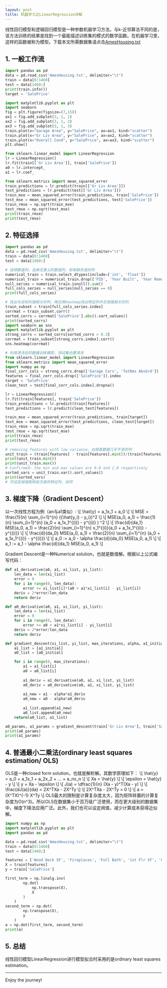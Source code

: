 ```yaml
---
layout: post
title: 机器学习之LinearRegression详解
---
```


线性回归模型和逻辑回归模型是一种参数机器学习方法。与k-近邻算法不同的是，该方法训练的结果是找到一个最能描述训练集的模式的数学函数。在机器学习里，这样的函数被称为模型。下载本文所需数据集请点击[AmesHousing.txt](/assets/AmesHousing.txt)
<!--more-->
## 1. 一般工作流
```python
import pandas as pd
data = pd.read_csv('AmesHousing.txt', delimiter="\t")
train = data[0:1460]
test = data[1460:]
print(train.info())
target = 'SalePrice'

import matplotlib.pyplot as plt
import seaborn
fig = plt.figure(figsize=(7,15))
ax1 = fig.add_subplot(3, 1, 1)
ax2 = fig.add_subplot(3, 1, 2)
ax3 = fig.add_subplot(3, 1, 3)
train.plot(x="Garage Area", y="SalePrice", ax=ax1, kind="scatter")
train.plot(x="Gr Liv Area", y="SalePrice", ax=ax2, kind="scatter")
train.plot(x="Overall Cond", y="SalePrice", ax=ax3, kind="scatter")
plt.show()

from sklearn.linear_model import LinearRegression
lr = LinearRegression()
lr.fit(train[['Gr Liv Area']], train['SalePrice'])
a0 = lr.intercept_
a1 = lr.coef_

from sklearn.metrics import mean_squared_error
train_predictions = lr.predict(train[['Gr Liv Area']])
test_predictions = lr.predict(test[['Gr Liv Area']])
train_mse = mean_squared_error(train_predictions, train['SalePrice'])
test_mse = mean_squared_error(test_predictions, test['SalePrice'])
train_rmse = np.sqrt(train_mse)
test_rmse = np.sqrt(test_mse)
print(train_rmse)
print(test_rmse)
```

## 2. 特征选择
```python
import pandas as pd
data = pd.read_csv('AmesHousing.txt', delimiter="\t")
train = data[0:1460]
test = data[1460:]

# 选择数值列，去掉无意义的数值列，和有缺失值的列
numerical_train = train.select_dtypes(include=['int', 'float'])
numerical_train = numerical_train.drop(['PID', 'Year Built', 'Year Remod/Add', 'Garage Yr Blt', 'Mo Sold', 'Yr Sold'], axis=1)
null_series = numerical_train.isnull().sum()
full_cols_series = null_series[null_series == 0]
print(full_cols_series)

# 找出与目标列强相关的列，再应用heatmap找出特征列中互相强相关的列
train_subset = train[full_cols_series.index]
corrmat = train_subset.corr()
sorted_corrs = corrmat['SalePrice'].abs().sort_values()
print(sorted_corrs)
import seaborn as sns
import matplotlib.pyplot as plt
strong_corrs = sorted_corrs[sorted_corrs > 0.3]
corrmat = train_subset[strong_corrs.index].corr()
sns.heatmap(corrmat)

# 利用清洗后的数据训练模型，测试集也要清洗
from sklearn.linear_model import LinearRegression
from sklearn.metrics import mean_squared_error
import numpy as np
final_corr_cols = strong_corrs.drop(['Garage Cars', 'TotRms AbvGrd'])
features = final_corr_cols.drop(['SalePrice']).index
target = 'SalePrice'
clean_test = test[final_corr_cols.index].dropna()

lr = LinearRegression()
lr.fit(train[features], train['SalePrice'])
train_predictions = lr.predict(train[features])
test_predictions = lr.predict(clean_test[features])

train_mse = mean_squared_error(train_predictions, train[target])
test_mse = mean_squared_error(test_predictions, clean_test[target])
train_rmse = np.sqrt(train_mse)
test_rmse = np.sqrt(test_mse)
print(train_rmse)
print(test_rmse)

# removing features with low variance，也就是数据几乎不变的列
unit_train = (train[features] - train[features].min())/(train[features].max() - train[features].min())
print(unit_train.min())
print(unit_train.max())
# Confirmed: the min and max values are 0.0 and 1.0 respectively
sorted_vars = unit_train.var().sort_values()
print(sorted_vars)
# 可设定阀值剔除低方差的特征列，余同
```

## 3. 梯度下降（Gradient Descent）

以一次线性方程为例（an与a1类似）:
\\[ \hat{y} = a_1x_1 + a_0 \\]
\\[ MSE = \frac{1}{n} \sum_{i=1}^{n} ({\hat{y_i} - y_i})^2 \\]
\\[ MSE(a_0, a_1) = \frac{1}{n} \sum_{i=1}^{n} (a_0 + a_1x_1^{(i)} - y^{(i)} ) ^2 \\]
\\[ \frac{d}{da_1} MSE(a_0, a_1) = \frac{2}{n} \sum_{i=1}^{n} x_1^{(i)}(a_0 + a_1x_1^{(i)} - y^{(i)}) \\]
\\[ \frac{d}{da_0} MSE(a_0, a_1) = \frac{2}{n} \sum_{i=1}^{n} (a_0 + a_1x_1^{(i)} - y^{(i)}) \\]
\\[ a_0 := a_0 - \alpha \frac{d}{da_0} MSE(a_0, a_1) \\]
\\[ a_1 := a_1 - \alpha \frac{d}{da_1} MSE(a_0, a_1) \\]

Gradient Descent是一种Numerical solution，也就是数值解。根据以上公式编写代码：
```python
def a1_derivative(a0, a1, xi_list, yi_list):
    len_data = len(xi_list)
    error = 0
    for i in range(0, len_data):
        error += xi_list[i]*(a0 + a1*xi_list[i] - yi_list[i])
    deriv = 2*error/len_data
    return deriv

def a0_derivative(a0, a1, xi_list, yi_list):
    len_data = len(xi_list)
    error = 0
    for i in range(0, len_data):
        error += a0 + a1*xi_list[i] - yi_list[i]
    deriv = 2*error/len_data
    return deriv

def gradient_descent(xi_list, yi_list, max_iterations, alpha, a1_initial, a0_initial):
    a1_list = [a1_initial]
    a0_list = [a0_initial]

    for i in range(0, max_iterations):
        a1 = a1_list[i]
        a0 = a0_list[i]
        
        a1_deriv = a1_derivative(a0, a1, xi_list, yi_list)
        a0_deriv = a0_derivative(a0, a1, xi_list, yi_list)
        
        a1_new = a1 - alpha*a1_deriv
        a0_new = a0 - alpha*a0_deriv
        
        a1_list.append(a1_new)
        a0_list.append(a0_new)
    return(a0_list, a1_list)

a0_params, a1_params = gradient_descent(train['Gr Liv Area'], train['SalePrice'], 20, .0000003, 150, 1000)
print(a0_params)
print(a1_params)
```

## 4. 普通最小二乘法(ordinary least squares estimation/ OLS)

OLS是一种closed form solution，也就是解析解。其数学原理如下：
\\[ \hat{y} = a_0 + a_1x_1 + a_2x_2 + ... + a_nx_n \\]
\\[ Xa = \hat{y} \\]
\\[ \epsilon = \hat{y} - y \\]
\\[ y = Xa - \epsilon \\]
\\[ J(a) = \dfrac{1}{n} (Xa - y)^T(Xa - y) \\]
\\[ \frac{dJ(a)}{da} = 2X^TXa - 2X^Ty \\]
\\[ 2X^TXa - 2X^Ty = 0 \\]
\\[ a = (X^TX)^{-1} X^Ty \\]
OLS最大的限制是计算复杂度太大，因为矩阵转置的计算复杂度为O(n^3)。所以OLS在数据集小于百万级广泛使用，而在更大级别的数据集中，梯度下降法应用广泛。此外，我们也可以设定阀值，减少计算成本获得近似解。

```python
import numpy as np
import matplotlib.pyplot as plt
import pandas as pd

data = pd.read_csv('AmesHousing.txt', delimiter="\t")
train = data[0:1460]
test = data[1460:]

features = ['Wood Deck SF', 'Fireplaces', 'Full Bath', '1st Flr SF', 'Garage Area', 'Gr Liv Area', 'Overall Qual']
X = train[features]
y = train['SalePrice']

first_term = np.linalg.inv(
        np.dot(
            np.transpose(X), 
            X
        )
    )
second_term = np.dot(
        np.transpose(X),
        y
    )
a = np.dot(first_term, second_term)
print(a)
```

## 5. 总结
线性回归模型LinearRegression进行模型拟合时采用的是ordinary least squares estimation。

---
Enjoy the journey!